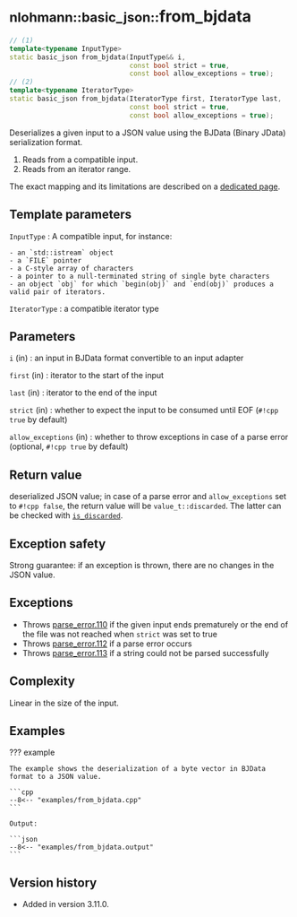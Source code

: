 # <small>nlohmann::basic_json::</small>from_bjdata

```cpp
// (1)
template<typename InputType>
static basic_json from_bjdata(InputType&& i,
                              const bool strict = true,
                              const bool allow_exceptions = true);
// (2)
template<typename IteratorType>
static basic_json from_bjdata(IteratorType first, IteratorType last,
                              const bool strict = true,
                              const bool allow_exceptions = true);
```

Deserializes a given input to a JSON value using the BJData (Binary JData) serialization format.

1. Reads from a compatible input.
2. Reads from an iterator range.

The exact mapping and its limitations are described on a [dedicated page](../../features/binary_formats/bjdata.md).

## Template parameters

`InputType`
:   A compatible input, for instance:

    - an `std::istream` object
    - a `FILE` pointer
    - a C-style array of characters
    - a pointer to a null-terminated string of single byte characters
    - an object `obj` for which `begin(obj)` and `end(obj)` produces a valid pair of iterators.

`IteratorType`
:   a compatible iterator type

## Parameters

`i` (in)
:   an input in BJData format convertible to an input adapter

`first` (in)
:   iterator to the start of the input

`last` (in)
:   iterator to the end of the input

`strict` (in)
:   whether to expect the input to be consumed until EOF (`#!cpp true` by default)

`allow_exceptions` (in)
:   whether to throw exceptions in case of a parse error (optional, `#!cpp true` by default)

## Return value

deserialized JSON value; in case of a parse error and `allow_exceptions` set to `#!cpp false`, the return value will be
`value_t::discarded`. The latter can be checked with [`is_discarded`](is_discarded.md).

## Exception safety

Strong guarantee: if an exception is thrown, there are no changes in the JSON value.

## Exceptions

- Throws [parse_error.110](../../home/exceptions.md#jsonexceptionparse_error110) if the given input ends prematurely or
  the end of the file was not reached when `strict` was set to true
- Throws [parse_error.112](../../home/exceptions.md#jsonexceptionparse_error112) if a parse error occurs
- Throws [parse_error.113](../../home/exceptions.md#jsonexceptionparse_error113) if a string could not be parsed
  successfully

## Complexity

Linear in the size of the input.

## Examples

??? example

    The example shows the deserialization of a byte vector in BJData format to a JSON value.
     
    ```cpp
    --8<-- "examples/from_bjdata.cpp"
    ```
    
    Output:
    
    ```json
    --8<-- "examples/from_bjdata.output"
    ```

## Version history

- Added in version 3.11.0.
